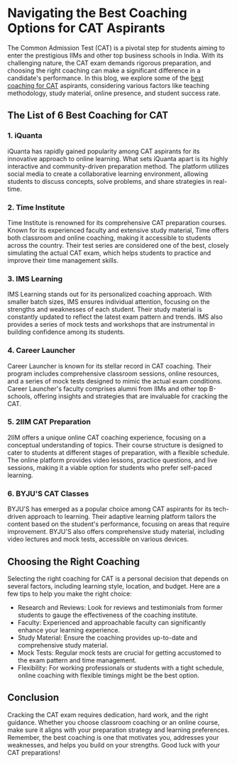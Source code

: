 # Navigating the Best Coaching Options for CAT Aspirants
The Common Admission Test (CAT) is a pivotal step for students aiming to enter the prestigious IIMs and other top business schools in India. With its challenging nature, the CAT exam demands rigorous preparation, and choosing the right coaching can make a significant difference in a candidate's performance. In this blog, we explore some of the <a href="https://www.iquanta.in/">best coaching for CAT</a> aspirants, considering various factors like teaching methodology, study material, online presence, and student success rate.

## The List of 6 Best Coaching for CAT
### 1. iQuanta 
iQuanta has rapidly gained popularity among CAT aspirants for its innovative approach to online learning. What sets iQuanta apart is its highly interactive and community-driven preparation method. The platform utilizes social media to create a collaborative learning environment, allowing students to discuss concepts, solve problems, and share strategies in real-time.

### 2. Time Institute
Time Institute is renowned for its comprehensive CAT preparation courses. Known for its experienced faculty and extensive study material, Time offers both classroom and online coaching, making it accessible to students across the country. Their test series are considered one of the best, closely simulating the actual CAT exam, which helps students to practice and improve their time management skills.

### 3. IMS Learning
IMS Learning stands out for its personalized coaching approach. With smaller batch sizes, IMS ensures individual attention, focusing on the strengths and weaknesses of each student. Their study material is constantly updated to reflect the latest exam pattern and trends. IMS also provides a series of mock tests and workshops that are instrumental in building confidence among its students.

### 4. Career Launcher
Career Launcher is known for its stellar record in CAT coaching. Their program includes comprehensive classroom sessions, online resources, and a series of mock tests designed to mimic the actual exam conditions. Career Launcher's faculty comprises alumni from IIMs and other top B-schools, offering insights and strategies that are invaluable for cracking the CAT.

### 5. 2IIM CAT Preparation
2IIM offers a unique online CAT coaching experience, focusing on a conceptual understanding of topics. Their course structure is designed to cater to students at different stages of preparation, with a flexible schedule. The online platform provides video lessons, practice questions, and live sessions, making it a viable option for students who prefer self-paced learning.

### 6. BYJU'S CAT Classes
BYJU'S has emerged as a popular choice among CAT aspirants for its tech-driven approach to learning. Their adaptive learning platform tailors the content based on the student's performance, focusing on areas that require improvement. BYJU'S also offers comprehensive study material, including video lectures and mock tests, accessible on various devices.

## Choosing the Right Coaching
Selecting the right coaching for CAT is a personal decision that depends on several factors, including learning style, location, and budget. Here are a few tips to help you make the right choice:

<ul>
  <li>Research and Reviews: Look for reviews and testimonials from former students to gauge the effectiveness of the coaching institute.</li>
    <li>Faculty: Experienced and approachable faculty can significantly enhance your learning experience.</li>
    <li>Study Material: Ensure the coaching provides up-to-date and comprehensive study material.</li>
    <li>Mock Tests: Regular mock tests are crucial for getting accustomed to the exam pattern and time management.</li>
    <li>Flexibility: For working professionals or students with a tight schedule, online coaching with flexible timings might be the best option.</li>
</ul>

## Conclusion
Cracking the CAT exam requires dedication, hard work, and the right guidance. Whether you choose classroom coaching or an online course, make sure it aligns with your preparation strategy and learning preferences. Remember, the best coaching is one that motivates you, addresses your weaknesses, and helps you build on your strengths. Good luck with your CAT preparations!
